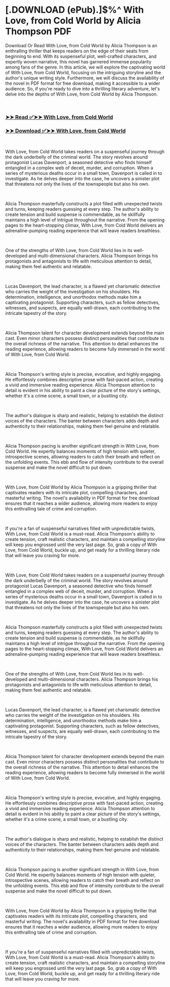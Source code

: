 # [.DOWNLOAD (ePub).]$%^ With Love, from Cold World by Alicia Thompson PDF

<p>Download Or Read With Love, from Cold World by Alicia Thompson is an enthralling thriller that keeps readers on the edge of their seats from beginning to end. With its suspenseful plot, well-crafted characters, and expertly woven narrative, this novel has garnered immense popularity among fans of the genre. In this article, we will explore the captivating world of With Love, from Cold World, focusing on the intriguing storyline and the author's unique writing style. Furthermore, we will discuss the availability of the novel in PDF format for free download, making it accessible to a wider audience. So, if you're ready to dive into a thrilling literary adventure, let's delve into the depths of With Love, from Cold World by Alicia Thompson.</p>
<p>&nbsp;</p>

### [➤➤ Read ✅➤➤ With Love, from Cold World](https://thehelpfulbooks.blogspot.com/id/63249737)

### [➤➤ Download ✅➤➤ With Love, from Cold World](https://thehelpfulbooks.blogspot.com/id/63249737)

<p>&nbsp;</p>
<p>With Love, from Cold World takes readers on a suspenseful journey through the dark underbelly of the criminal world. The story revolves around protagonist Lucas Davenport, a seasoned detective who finds himself entangled in a complex web of deceit, murder, and corruption. When a series of mysterious deaths occur in a small town, Davenport is called in to investigate. As he delves deeper into the case, he uncovers a sinister plot that threatens not only the lives of the townspeople but also his own.</p>
<p>&nbsp;</p>
<p>Alicia Thompson masterfully constructs a plot filled with unexpected twists and turns, keeping readers guessing at every step. The author's ability to create tension and build suspense is commendable, as he skillfully maintains a high level of intrigue throughout the narrative. From the opening pages to the heart-stopping climax, With Love, from Cold World delivers an adrenaline-pumping reading experience that will leave readers breathless.</p>
<p>&nbsp;</p>
<p>One of the strengths of With Love, from Cold World lies in its well-developed and multi-dimensional characters. Alicia Thompson brings his protagonists and antagonists to life with meticulous attention to detail, making them feel authentic and relatable.</p>
<p>&nbsp;</p>
<p>Lucas Davenport, the lead character, is a flawed yet charismatic detective who carries the weight of the investigation on his shoulders. His determination, intelligence, and unorthodox methods make him a captivating protagonist. Supporting characters, such as fellow detectives, witnesses, and suspects, are equally well-drawn, each contributing to the intricate tapestry of the story.</p>
<p>&nbsp;</p>
<p>Alicia Thompson talent for character development extends beyond the main cast. Even minor characters possess distinct personalities that contribute to the overall richness of the narrative. This attention to detail enhances the reading experience, allowing readers to become fully immersed in the world of With Love, from Cold World.</p>
<p>&nbsp;</p>
<p>Alicia Thompson's writing style is precise, evocative, and highly engaging. He effortlessly combines descriptive prose with fast-paced action, creating a vivid and immersive reading experience. Alicia Thompson attention to detail is evident in his ability to paint a clear picture of the story's settings, whether it's a crime scene, a small town, or a bustling city.</p>
<p>&nbsp;</p>
<p>The author's dialogue is sharp and realistic, helping to establish the distinct voices of the characters. The banter between characters adds depth and authenticity to their relationships, making them feel genuine and relatable.</p>
<p>&nbsp;</p>
<p>Alicia Thompson pacing is another significant strength in With Love, from Cold World. He expertly balances moments of high tension with quieter, introspective scenes, allowing readers to catch their breath and reflect on the unfolding events. This ebb and flow of intensity contribute to the overall suspense and make the novel difficult to put down.</p>
<p>&nbsp;</p>
<p>With Love, from Cold World by Alicia Thompson is a gripping thriller that captivates readers with its intricate plot, compelling characters, and masterful writing. The novel's availability in PDF format for free download ensures that it reaches a wider audience, allowing more readers to enjoy this enthralling tale of crime and corruption.</p>
<p>&nbsp;</p>
<p>If you're a fan of suspenseful narratives filled with unpredictable twists, With Love, from Cold World is a must-read. Alicia Thompson's ability to create tension, craft realistic characters, and maintain a compelling storyline will keep you engrossed until the very last page. So, grab a copy of With Love, from Cold World, buckle up, and get ready for a thrilling literary ride that will leave you craving for more.</p>
<p>&nbsp;</p>
<p>With Love, from Cold World takes readers on a suspenseful journey through the dark underbelly of the criminal world. The story revolves around protagonist Lucas Davenport, a seasoned detective who finds himself entangled in a complex web of deceit, murder, and corruption. When a series of mysterious deaths occur in a small town, Davenport is called in to investigate. As he delves deeper into the case, he uncovers a sinister plot that threatens not only the lives of the townspeople but also his own.</p>
<p>&nbsp;</p>
<p>Alicia Thompson masterfully constructs a plot filled with unexpected twists and turns, keeping readers guessing at every step. The author's ability to create tension and build suspense is commendable, as he skillfully maintains a high level of intrigue throughout the narrative. From the opening pages to the heart-stopping climax, With Love, from Cold World delivers an adrenaline-pumping reading experience that will leave readers breathless.</p>
<p>&nbsp;</p>
<p>One of the strengths of With Love, from Cold World lies in its well-developed and multi-dimensional characters. Alicia Thompson brings his protagonists and antagonists to life with meticulous attention to detail, making them feel authentic and relatable.</p>
<p>&nbsp;</p>
<p>Lucas Davenport, the lead character, is a flawed yet charismatic detective who carries the weight of the investigation on his shoulders. His determination, intelligence, and unorthodox methods make him a captivating protagonist. Supporting characters, such as fellow detectives, witnesses, and suspects, are equally well-drawn, each contributing to the intricate tapestry of the story.</p>
<p>&nbsp;</p>
<p>Alicia Thompson talent for character development extends beyond the main cast. Even minor characters possess distinct personalities that contribute to the overall richness of the narrative. This attention to detail enhances the reading experience, allowing readers to become fully immersed in the world of With Love, from Cold World.</p>
<p>&nbsp;</p>
<p>Alicia Thompson's writing style is precise, evocative, and highly engaging. He effortlessly combines descriptive prose with fast-paced action, creating a vivid and immersive reading experience. Alicia Thompson attention to detail is evident in his ability to paint a clear picture of the story's settings, whether it's a crime scene, a small town, or a bustling city.</p>
<p>&nbsp;</p>
<p>The author's dialogue is sharp and realistic, helping to establish the distinct voices of the characters. The banter between characters adds depth and authenticity to their relationships, making them feel genuine and relatable.</p>
<p>&nbsp;</p>
<p>Alicia Thompson pacing is another significant strength in With Love, from Cold World. He expertly balances moments of high tension with quieter, introspective scenes, allowing readers to catch their breath and reflect on the unfolding events. This ebb and flow of intensity contribute to the overall suspense and make the novel difficult to put down.</p>
<p>&nbsp;</p>
<p>With Love, from Cold World by Alicia Thompson is a gripping thriller that captivates readers with its intricate plot, compelling characters, and masterful writing. The novel's availability in PDF format for free download ensures that it reaches a wider audience, allowing more readers to enjoy this enthralling tale of crime and corruption.</p>
<p>&nbsp;</p>
<p>If you're a fan of suspenseful narratives filled with unpredictable twists, With Love, from Cold World is a must-read. Alicia Thompson's ability to create tension, craft realistic characters, and maintain a compelling storyline will keep you engrossed until the very last page. So, grab a copy of With Love, from Cold World, buckle up, and get ready for a thrilling literary ride that will leave you craving for more.</p>
<p>&nbsp;</p>
